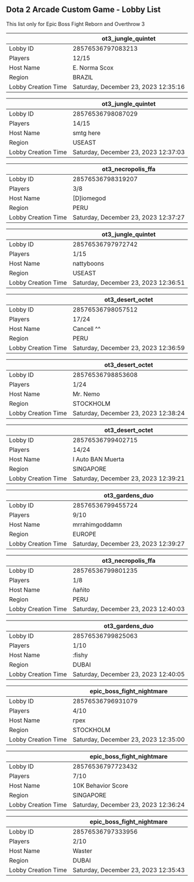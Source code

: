 ## Dota 2 Arcade Custom Game - Lobby List

This list only for Epic Boss Fight Reborn and Overthrow 3

|  | ot3_jungle_quintet |
| ------ | ------ |
| Lobby ID | 28576536797083213 |
| Players | 12/15 |
| Host Name | E. Norma Scox |
| Region | BRAZIL |
| Lobby Creation Time | Saturday, December 23, 2023 12:35:16 |


|  | ot3_jungle_quintet |
| ------ | ------ |
| Lobby ID | 28576536798087029 |
| Players | 14/15 |
| Host Name | smtg here |
| Region | USEAST |
| Lobby Creation Time | Saturday, December 23, 2023 12:37:03 |


|  | ot3_necropolis_ffa |
| ------ | ------ |
| Lobby ID | 28576536798319207 |
| Players | 3/8 |
| Host Name | [D]iomegod |
| Region | PERU |
| Lobby Creation Time | Saturday, December 23, 2023 12:37:27 |


|  | ot3_jungle_quintet |
| ------ | ------ |
| Lobby ID | 28576536797972742 |
| Players | 1/15 |
| Host Name | nattyboons |
| Region | USEAST |
| Lobby Creation Time | Saturday, December 23, 2023 12:36:51 |


|  | ot3_desert_octet |
| ------ | ------ |
| Lobby ID | 28576536798057512 |
| Players | 17/24 |
| Host Name | Cancell ^^ |
| Region | PERU |
| Lobby Creation Time | Saturday, December 23, 2023 12:36:59 |


|  | ot3_desert_octet |
| ------ | ------ |
| Lobby ID | 28576536798853608 |
| Players | 1/24 |
| Host Name | Mr. Nemo |
| Region | STOCKHOLM |
| Lobby Creation Time | Saturday, December 23, 2023 12:38:24 |


|  | ot3_desert_octet |
| ------ | ------ |
| Lobby ID | 28576536799402715 |
| Players | 14/24 |
| Host Name | I Auto BAN Muerta |
| Region | SINGAPORE |
| Lobby Creation Time | Saturday, December 23, 2023 12:39:21 |


|  | ot3_gardens_duo |
| ------ | ------ |
| Lobby ID | 28576536799455724 |
| Players | 9/10 |
| Host Name | mrrahimgoddamn |
| Region | EUROPE |
| Lobby Creation Time | Saturday, December 23, 2023 12:39:27 |


|  | ot3_necropolis_ffa |
| ------ | ------ |
| Lobby ID | 28576536799801235 |
| Players | 1/8 |
| Host Name | ñañito |
| Region | PERU |
| Lobby Creation Time | Saturday, December 23, 2023 12:40:03 |


|  | ot3_gardens_duo |
| ------ | ------ |
| Lobby ID | 28576536799825063 |
| Players | 1/10 |
| Host Name | :fishy |
| Region | DUBAI |
| Lobby Creation Time | Saturday, December 23, 2023 12:40:05 |


|  | epic_boss_fight_nightmare |
| ------ | ------ |
| Lobby ID | 28576536796931079 |
| Players | 4/10 |
| Host Name | грех |
| Region | STOCKHOLM |
| Lobby Creation Time | Saturday, December 23, 2023 12:35:00 |


|  | epic_boss_fight_nightmare |
| ------ | ------ |
| Lobby ID | 28576536797723432 |
| Players | 7/10 |
| Host Name | 10K Behavior Score |
| Region | SINGAPORE |
| Lobby Creation Time | Saturday, December 23, 2023 12:36:24 |


|  | epic_boss_fight_nightmare |
| ------ | ------ |
| Lobby ID | 28576536797333956 |
| Players | 2/10 |
| Host Name | Waster |
| Region | DUBAI |
| Lobby Creation Time | Saturday, December 23, 2023 12:35:43 |


